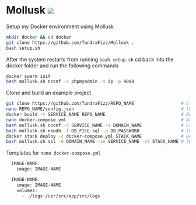 # Mollusk ![](https://img.shields.io/badge/Status-Completed-008000.svg?style=plastic)

Setup my Docker environment using Mollusk

```sh
mkdir docker && cd docker
git clone https://github.com/TundraFizz/Mollusk .
bash setup.sh
```

After the system restarts from running `bash setup.sh` cd back into the docker folder and run the following commands

```sh
docker swarm init
bash mollusk.sh nconf -c phpmyadmin -s ip -p 9000
```

Clone and build an example project

```sh
git clone https://github.com/TundraFizz/REPO_NAME                  # Clone the repository
nano REPO_NAME/config.json                                         # [Optional] Configure settings
docker build -t SERVICE_NAME REPO_NAME                             # Build the image
nano docker-compose.yml                                            # Add the service to the docker-compose.yml
bash mollusk.sh nconf -c SERVICE_NAME -s DOMAIN_NAME               # Create a basic NGINX configuration file
bash mollusk.sh newdb -f DB_FILE.sql -p DB_PASSWORD                # [Optional] Create a database from an SQL file
docker stack deploy -c docker-compose.yml STACK_NAME               # Deploy the Docker stack
bash mollusk.sh ssl -d DOMAIN_NAME -se SERVICE_NAME -st STACK_NAME # [Optional] Create an SSL certificate
```

Templates for `nano docker-compose.yml`

```sh
  IMAGE-NAME:
    image: IMAGE-NAME
```
```sh
  IMAGE-NAME:
    image: IMAGE-NAME
    volumes:
      - ./logs:/usr/src/app/src/logs
```
